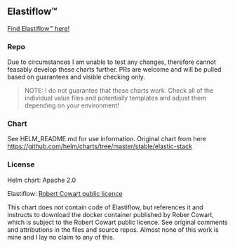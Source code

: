 ## Elastiflow&trade;

[Find Elastiflow&trade; here!](https://github.com/robcowart/elastiflow)

### Repo

Due to circumstances I am unable to test any changes, therefore cannot feasably develop these charts further. PRs are welcome and will be pulled based on guarantees and visible checking only.

> NOTE: I do not guarantee that these charts work. Check all of the individual value files and potentially templates and adjust them depending on your environment!

### Chart

See HELM_README.md for use information. Original chart from here https://github.com/helm/charts/tree/master/stable/elastic-stack

### License

Helm chart: Apache 2.0

Elastiflow: [Robert Cowart public licence](http://www.koiossian.com/public/robert_cowart_public_license.txt)

This chart does not contain code of Elastiflow, but references it and instructs to download the docker container published by Rober Cowart, which is subject to the Robert Cowart public licence.
See original comments and attributions in the files and source repos. Almost none of this work is mine and I lay no claim to any of this.
